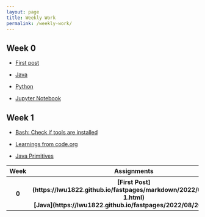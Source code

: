 ```yaml
---
layout: page
title: Weekly Work
permalink: /weekly-work/
---
```


## Week 0

* [First post](https://lwu1822.github.io/fastpages/markdown/2022/08/19/post-1.html)

* [Java](https://lwu1822.github.io/fastpages/2022/08/20/java.html)

* [Python](https://lwu1822.github.io/fastpages/2022/08/20/python.html)

* [Jupyter Notebook](https://lwu1822.github.io/fastpages/jupyter/2022/08/21/jupyter-notebook-1.html)

## Week 1

* [Bash: Check if tools are installed](https://lwu1822.github.io/fastpages/bash/2022/08/26/tools.html)

* [Learnings from code.org](https://lwu1822.github.io/fastpages/code.org/2022/08/28/code-org.html)

* [Java Primitives](https://lwu1822.github.io/fastpages/java/2022/08/28/primitives.html)

<table>
    <tr>
        <th>Week</th>
        <th>Assignments</th>
    </tr>
    
   <tr>
        <th>0</th>
        <th>[First Post](https://lwu1822.github.io/fastpages/markdown/2022/08/19/post-1.html)<br>[Java](https://lwu1822.github.io/fastpages/2022/08/20/java.html)</th>
   </tr>
   
</table>
